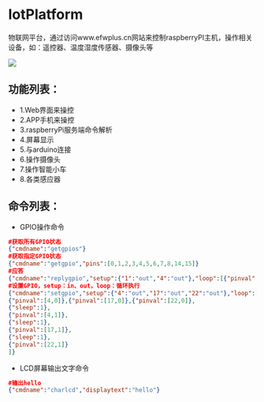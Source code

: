 # IotPlatform
物联网平台，通过访问www.efwplus.cn网站来控制raspberryPI主机，操作相关设备，如：遥控器、温度湿度传感器、摄像头等


![](https://raw.githubusercontent.com/kakake/IotPlatform/master/docs/demo.png) 


功能列表：
--
* 1.Web界面来操控
* 2.APP手机来操控
* 3.raspberryPi服务端命令解析
* 4.屏幕显示
* 5.与arduino连接
* 6.操作摄像头
* 7.操作智能小车
* 8.各类感应器

命令列表：
--
* GPIO操作命令
```json
#获取所有GPIO状态
{"cmdname":"getgpios"}
#获取指定GPIO状态
{"cmdname":"getgpio","pins":[0,1,2,3,4,5,6,7,8,14,15]}
#应答
{"cmdname":"replygpio","setup":{"1":"out","4":"out"},"loop":[{"pinval":[1,0]},{"sleep":1},{"pinval":[1,1]}],"reply":[1,4]}
#设置GPIO，setup：in、out，loop：循环执行
{"cmdname":"setgpio","setup":{"4":"out","17":"out","22":"out"},"loop":[
{"pinval":[4,0]},{"pinval":[17,0]},{"pinval":[22,0]},
{"sleep":1},
{"pinval":[4,1]},
{"sleep":1},
{"pinval":[17,1]},
{"sleep":1},
{"pinval":[22,1]}
]}

```
* LCD屏幕输出文字命令
```json
#输出hello
{"cmdname":"charlcd","displaytext":"hello"}

```
